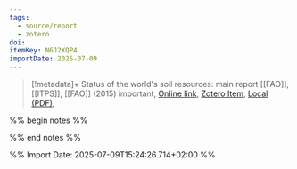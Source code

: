 ```yaml
---
tags:
  - source/report
  - zotero
doi: 
itemKey: N6J2XQP4
importDate: 2025-07-09
---
```

>[!metadata]+
> Status of the world's soil resources: main report
> [[FAO]], [[ITPS]], 
> [[FAO]] (2015)
> important, 
> [Online link](), [Zotero Item](zotero://select/library/items/N6J2XQP4), [Local (PDF)](file://C:/Users/aburg/Documents/references/zotero/storage/55828VWJ/2015_Statusworlds.pdf), 

%% begin notes %%

%% end notes %%

%% Import Date: 2025-07-09T15:24:26.714+02:00 %%
